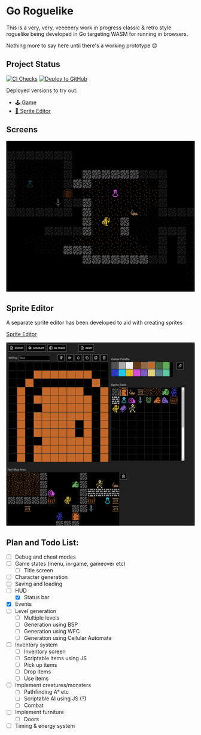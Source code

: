 # Go Roguelike

This is a very, very, veeeeery work in progress classic & retro style roguelike being developed in Go targeting WASM for running in browsers.

Nothing more to say here until there's a working prototype 😊

## Project Status

[![CI Checks](https://github.com/benc-uk/roguelike/actions/workflows/ci.yaml/badge.svg)](https://github.com/benc-uk/roguelike/actions/workflows/ci.yaml)
[![Deploy to GitHub](https://github.com/benc-uk/roguelike/actions/workflows/deploy.yaml/badge.svg)](https://github.com/benc-uk/roguelike/actions/workflows/deploy.yaml)

Deployed versions to try out:

- [🕹️ Game](http://code.benco.io/roguelike/)
- [📝 Sprite Editor](http://code.benco.io/roguelike/sprite-editor)

## Screens

![screenshot](.etc/Screenshot_2024-09-13_113518.png)

## Sprite Editor

A separate sprite editor has been developed to aid with creating sprites

[Sprite Editor](./sprite-editor/readme.md)

![alt text](.etc/Screenshot2024-09-02153104.png)

## Plan and Todo List:

- [ ] Debug and cheat modes
- [ ] Game states (menu, in-game, gameover etc)
  - [ ] Title screen
- [ ] Character generation
- [ ] Saving and loading
- [ ] HUD
  - [x] Status bar
- [x] Events
- [ ] Level generation
  - [ ] Multiple levels
  - [ ] Generation using BSP
  - [ ] Generation using WFC
  - [ ] Generation using Cellular Automata
- [ ] Inventory system
  - [ ] Inventory screen
  - [ ] Scriptable items using JS
  - [ ] Pick up items
  - [ ] Drop items
  - [ ] Use items
- [ ] Implement creatures/monsters
  - [ ] Pathfinding A\* etc
  - [ ] Scriptable AI using JS (?)
  - [ ] Combat
- [ ] Implement furniture
  - [ ] Doors
- [ ] Timing & energy system

